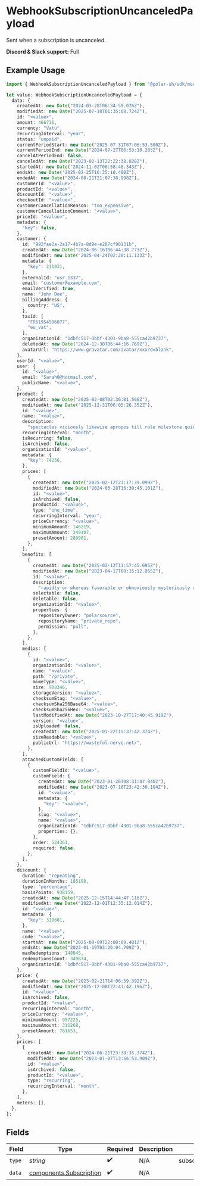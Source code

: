 # WebhookSubscriptionUncanceledPayload

Sent when a subscription is uncanceled.

**Discord & Slack support:** Full

## Example Usage

```typescript
import { WebhookSubscriptionUncanceledPayload } from "@polar-sh/sdk/models/components/webhooksubscriptionuncanceledpayload.js";

let value: WebhookSubscriptionUncanceledPayload = {
  data: {
    createdAt: new Date("2024-03-28T06:34:59.076Z"),
    modifiedAt: new Date("2025-07-18T01:35:08.724Z"),
    id: "<value>",
    amount: 466736,
    currency: "Vatu",
    recurringInterval: "year",
    status: "unpaid",
    currentPeriodStart: new Date("2025-07-31T07:06:53.500Z"),
    currentPeriodEnd: new Date("2024-07-27T06:53:18.285Z"),
    cancelAtPeriodEnd: false,
    canceledAt: new Date("2023-02-13T22:22:38.828Z"),
    startedAt: new Date("2024-11-02T06:58:48.343Z"),
    endsAt: new Date("2025-02-25T16:35:10.400Z"),
    endedAt: new Date("2024-08-21T21:07:38.998Z"),
    customerId: "<value>",
    productId: "<value>",
    discountId: "<value>",
    checkoutId: "<value>",
    customerCancellationReason: "too_expensive",
    customerCancellationComment: "<value>",
    priceId: "<value>",
    metadata: {
      "key": false,
    },
    customer: {
      id: "992fae2a-2a17-4b7a-8d9e-e287cf90131b",
      createdAt: new Date("2024-06-16T06:44:38.773Z"),
      modifiedAt: new Date("2025-04-24T02:28:11.133Z"),
      metadata: {
        "key": 211931,
      },
      externalId: "usr_1337",
      email: "customer@example.com",
      emailVerified: true,
      name: "John Doe",
      billingAddress: {
        country: "US",
      },
      taxId: [
        "FR61954506077",
        "eu_vat",
      ],
      organizationId: "1dbfc517-0bbf-4301-9ba8-555ca42b9737",
      deletedAt: new Date("2024-12-30T06:44:16.769Z"),
      avatarUrl: "https://www.gravatar.com/avatar/xxx?d=blank",
    },
    userId: "<value>",
    user: {
      id: "<value>",
      email: "Sarah0@hotmail.com",
      publicName: "<value>",
    },
    product: {
      createdAt: new Date("2025-02-08T02:36:01.566Z"),
      modifiedAt: new Date("2025-12-31T06:05:26.352Z"),
      id: "<value>",
      name: "<value>",
      description:
        "spectacles viciously likewise apropos till rule milestone quiet",
      recurringInterval: "month",
      isRecurring: false,
      isArchived: false,
      organizationId: "<value>",
      metadata: {
        "key": 74256,
      },
      prices: [
        {
          createdAt: new Date("2025-02-12T23:17:39.099Z"),
          modifiedAt: new Date("2024-03-28T16:30:45.101Z"),
          id: "<value>",
          isArchived: false,
          productId: "<value>",
          type: "one_time",
          recurringInterval: "year",
          priceCurrency: "<value>",
          minimumAmount: 146219,
          maximumAmount: 349107,
          presetAmount: 289961,
        },
      ],
      benefits: [
        {
          createdAt: new Date("2025-02-12T11:57:45.695Z"),
          modifiedAt: new Date("2023-04-17T00:15:12.855Z"),
          id: "<value>",
          description:
            "rapidly or whereas favorable er obnoxiously mysteriously veto",
          selectable: false,
          deletable: false,
          organizationId: "<value>",
          properties: {
            repositoryOwner: "polarsource",
            repositoryName: "private_repo",
            permission: "pull",
          },
        },
      ],
      medias: [
        {
          id: "<value>",
          organizationId: "<value>",
          name: "<value>",
          path: "/private",
          mimeType: "<value>",
          size: 908346,
          storageVersion: "<value>",
          checksumEtag: "<value>",
          checksumSha256Base64: "<value>",
          checksumSha256Hex: "<value>",
          lastModifiedAt: new Date("2023-10-27T17:40:45.919Z"),
          version: "<value>",
          isUploaded: false,
          createdAt: new Date("2025-01-22T15:37:42.374Z"),
          sizeReadable: "<value>",
          publicUrl: "https://wasteful-nerve.net/",
        },
      ],
      attachedCustomFields: [
        {
          customFieldId: "<value>",
          customField: {
            createdAt: new Date("2023-01-26T08:31:47.040Z"),
            modifiedAt: new Date("2023-07-16T23:42:30.104Z"),
            id: "<value>",
            metadata: {
              "key": "<value>",
            },
            slug: "<value>",
            name: "<value>",
            organizationId: "1dbfc517-0bbf-4301-9ba8-555ca42b9737",
            properties: {},
          },
          order: 524361,
          required: false,
        },
      ],
    },
    discount: {
      duration: "repeating",
      durationInMonths: 185190,
      type: "percentage",
      basisPoints: 938159,
      createdAt: new Date("2025-12-15T14:44:47.116Z"),
      modifiedAt: new Date("2023-12-01T12:35:12.014Z"),
      id: "<value>",
      metadata: {
        "key": 318601,
      },
      name: "<value>",
      code: "<value>",
      startsAt: new Date("2025-08-09T22:08:09.401Z"),
      endsAt: new Date("2023-01-19T03:26:04.709Z"),
      maxRedemptions: 148845,
      redemptionsCount: 349874,
      organizationId: "1dbfc517-0bbf-4301-9ba8-555ca42b9737",
    },
    price: {
      createdAt: new Date("2023-02-21T14:06:59.392Z"),
      modifiedAt: new Date("2025-12-08T22:41:42.196Z"),
      id: "<value>",
      isArchived: false,
      productId: "<value>",
      recurringInterval: "month",
      priceCurrency: "<value>",
      minimumAmount: 957225,
      maximumAmount: 311260,
      presetAmount: 781653,
    },
    prices: [
      {
        createdAt: new Date("2024-06-21T23:38:35.374Z"),
        modifiedAt: new Date("2023-01-07T13:56:53.909Z"),
        id: "<value>",
        isArchived: false,
        productId: "<value>",
        type: "recurring",
        recurringInterval: "month",
      },
    ],
    meters: [],
  },
};
```

## Fields

| Field                                                              | Type                                                               | Required                                                           | Description                                                        | Example                                                            |
| ------------------------------------------------------------------ | ------------------------------------------------------------------ | ------------------------------------------------------------------ | ------------------------------------------------------------------ | ------------------------------------------------------------------ |
| `type`                                                             | *string*                                                           | :heavy_check_mark:                                                 | N/A                                                                | subscription.uncanceled                                            |
| `data`                                                             | [components.Subscription](../../models/components/subscription.md) | :heavy_check_mark:                                                 | N/A                                                                |                                                                    |